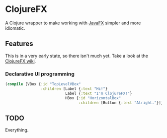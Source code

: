 # ClojureFX

A Clojure wrapper to make working with [JavaFX](http://download.java.net/jdk8/jfxdocs/index.html) simpler and more idiomatic.

## Features

This is in a very early state, so there isn't much yet. Take a look at the [ClojureFX wiki](https://bitbucket.org/zilti/clojurefx/wiki/Home).

### Declarative UI programming

```clojure
(compile [VBox {:id "TopLevelVBox"
                :children [Label {:text "Hi!"}
                           Label {:text "I'm ClojureFX!"}
                           HBox {:id "HorizontalBox"
                                 :children [Button {:text "Alright."}]}]}])
```

## TODO

Everything.
